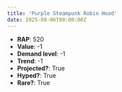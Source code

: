 ```yaml
---
title: 'Purple Steampunk Robin Hood'
date: 2025-08-06T00:00:00Z
---
```

- **RAP**: 520
- **Value**: -1
- **Demand level**: -1
- **Trend**: -1
- **Projected?**: True
- **Hyped?**: True
- **Rare?**: True
